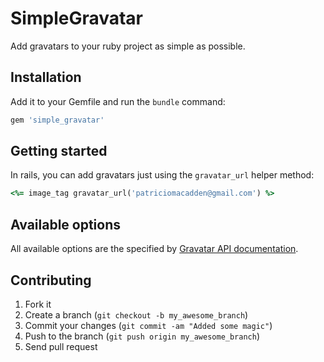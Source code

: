 # SimpleGravatar

Add gravatars to your ruby project as simple as possible.

## Installation

Add it to your Gemfile and run the `bundle` command:

```ruby
gem 'simple_gravatar'
```

## Getting started

In rails, you can add gravatars just using the `gravatar_url` helper method:

```ruby
<%= image_tag gravatar_url('patriciomacadden@gmail.com') %>
```

## Available options

All available options are the specified by [Gravatar API documentation](http://en.gravatar.com/site/implement/images/).

## Contributing

1. Fork it
2. Create a branch (`git checkout -b my_awesome_branch`)
3. Commit your changes (`git commit -am "Added some magic"`)
4. Push to the branch (`git push origin my_awesome_branch`)
5. Send pull request

